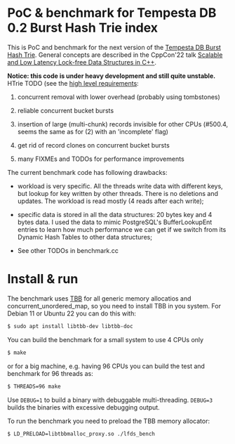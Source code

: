 # PoC & benchmark for Tempesta DB 0.2 Burst Hash Trie index

This is PoC and benchmark for the next version of the
[Tempesta DB Burst Hash Trie](https://github.com/tempesta-tech/tempesta/blob/master/db/core/htrie.c).
General concepts are described in the CppCon'22 talk
[Scalable and Low Latency Lock-free Data Structures in C++](https://www.youtube.com/watch?v=j_FCgQmgp_M).

**Notice: this code is under heavy development and still quite unstable.**
HTrie TODO (see the [high level requirements](https://github.com/tempesta-tech/tempesta/issues/515):

1. concurrent removal with lower overhead (probably using tombstones)

2. reliable concurrent bucket bursts

3. insertion of large (multi-chunk) records invisible for other CPUs (#500.4,
   seems the same as for (2) with an 'incomplete' flag)

4. get rid of record clones on concurrent bucket bursts

5. many FIXMEs and TODOs for performance improvements

The current benchmark code has following drawbacks:

* workload is very specific. All the threads write data with different keys,
  but lookup for key written by other threads. There is no deletions and
  updates. The workload is read mostly (4 reads after each write);

* specific data is stored in all the data structures: 20 bytes key and 4 bytes
  data. I used the data to mimic PostgreSQL's BufferLookupEnt entries to learn
  how much performance we can get if we switch from its Dynamic Hash Tables to
  other data structures;

* See other TODOs in benchmark.cc


# Install & run

The benchmark uses [TBB](https://github.com/oneapi-src/oneTBB) for all generic memory
allocatios and concurrent_unordered_map, so you need to install TBB in you system.
For Debian 11 or Ubuntu 22 you can do this with:

```bash
$ sudo apt install libtbb-dev libtbb-doc
```

You can build the benchmark for a small system to use 4 CPUs only
```bash
$ make
```
or for a big machine, e.g. having 96 CPUs you can build the test and benchmark
for 96 threads as:
```bash
$ THREADS=96 make
```

Use `DEBUG=1` to build a binary with debuggable multi-threading. `DEBUG=3` builds
the binaries with excessive debugging output.

To run the benchmark you need to preload the TBB memory allocator:
```bash
$ LD_PRELOAD=libtbbmalloc_proxy.so ./lfds_bench
```
